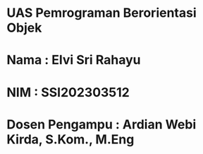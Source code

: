 # UAS Pemrograman Berorientasi Objek
# Nama : Elvi Sri Rahayu
# NIM  : SSI202303512
# Dosen Pengampu : Ardian Webi Kirda, S.Kom., M.Eng

